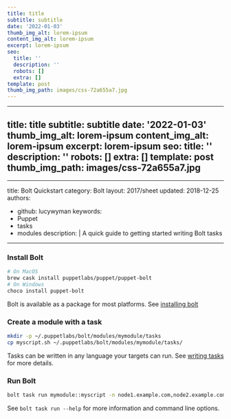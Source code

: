 ```yaml
---
title: title
subtitle: subtitle
date: '2022-01-03'
thumb_img_alt: lorem-ipsum
content_img_alt: lorem-ipsum
excerpt: lorem-ipsum
seo:
  title: ''
  description: ''
  robots: []
  extra: []
template: post
thumb_img_path: images/css-72a655a7.jpg
---
```

---
title: title
subtitle: subtitle
date: '2022-01-03'
thumb_img_alt: lorem-ipsum
content_img_alt: lorem-ipsum
excerpt: lorem-ipsum
seo:
  title: ''
  description: ''
  robots: []
  extra: []
template: post
thumb_img_path: images/css-72a655a7.jpg
---
---
title: Bolt Quickstart
category: Bolt
layout: 2017/sheet
updated: 2018-12-25
authors:
  - github: lucywyman
keywords:
  - Puppet
  - tasks
  - modules
description: |
  A quick guide to getting started writing Bolt tasks
---

### Install Bolt

```bash
# On MacOS
brew cask install puppetlabs/puppet/puppet-bolt
# On Windows
choco install puppet-bolt
```

Bolt is available as a package for most platforms. See [installing bolt](https://puppet.com/docs/bolt/latest/bolt_installing.html)

### Create a module with a task

```bash
mkdir -p ~/.puppetlabs/bolt/modules/mymodule/tasks
cp myscript.sh ~/.puppetlabs/bolt/modules/mymodule/tasks/
```

Tasks can be written in any language your targets can run. See [writing tasks](https://puppet.com/docs/bolt/latest/writing_tasks.html) for more details.

### Run Bolt

```bash
bolt task run mymodule::myscript -n node1.example.com,node2.example.com --private-key ~/.ssh/id_rsa-private
```

See `bolt task run --help` for more information and command line options.
